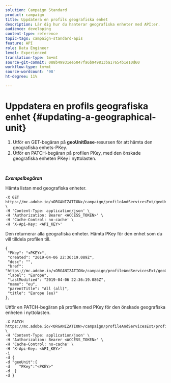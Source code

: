 ```yaml
---
solution: Campaign Standard
product: campaign
title: Uppdatera en profils geografiska enhet
description: Lär dig hur du hanterar geografiska enheter med API:er.
audience: developing
content-type: reference
topic-tags: campaign-standard-apis
feature: API
role: Data Engineer
level: Experienced
translation-type: tm+mt
source-git-commit: 088b49931ee5047fa6b949813ba17654b1e10d60
workflow-type: tm+mt
source-wordcount: '98'
ht-degree: 11%

---
```



# Uppdatera en profils geografiska enhet {#updating-a-geographical-unit}

1. Utför en GET-begäran på **geoUnitBase**-resursen för att hämta den geografiska enhets-PKey.
1. Utför en PATCH-begäran på profilen PKey, med den önskade geografiska enheten PKey i nyttolasten.

<br/>

***Exempelbegäran***

Hämta listan med geografiska enheter.

```
-X GET https://mc.adobe.io/<ORGANIZATION>/campaign/profileAndServicesExt/geoUnitBase/ \
-H 'Content-Type: application/json' \
-H 'Authorization: Bearer <ACCESS_TOKEN>' \
-H 'Cache-Control: no-cache' \
-H 'X-Api-Key: <API_KEY>'
```

Den returnerar alla geografiska enheter. Hämta PKey för den enhet som du vill tilldela profilen till.

```
{
 "PKey": "<PKEY>",
 "created": "2019-04-06 22:36:19.089Z",
 "desc": "",
 "href": "https://mc.adobe.io/<ORGANIZATION>/campaign/profileAndServicesExt/geoUnitBase/<PKEY>",
 "label": "Europe",
 "lastModified": "2019-04-06 22:36:19.086Z",
 "name": "eu",
 "parentTitle": "All (all)",
 "title": "Europe (eu)"
},
```

Utför en PATCH-begäran på profilen med PKey för den önskade geografiska enheten i nyttolasten.

```
-X PATCH https://mc.adobe.io/<ORGANIZATION>/campaign/profileAndServicesExt/profile/<PKEY> \
-H 'Content-Type: application/json' \
-H 'Authorization: Bearer <ACCESS_TOKEN>' \
-H 'Cache-Control: no-cache' \
-H 'X-Api-Key: <API_KEY>'
-i
-d {
-d "geoUnit":{
-d    "PKey":"<PKEY>"
-d  }
-d }
```

<!-- + réponse -->
